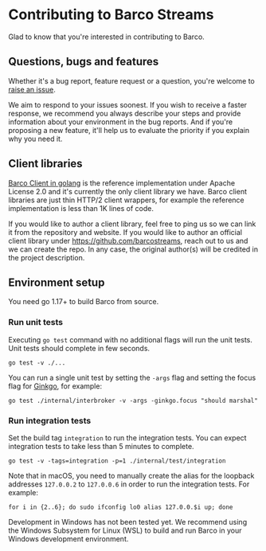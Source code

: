 # Contributing to Barco Streams

Glad to know that you're interested in contributing to Barco.

## Questions, bugs and features

Whether it's a bug report, feature request or a question, you're welcome to [raise an
issue](https://github.com/barcostreams/barco/issues).

We aim to respond to your issues soonest. If you wish to receive a faster response, we recommend you always describe
your steps and provide information about your environment in the bug reports. And if you're proposing a new feature,
it'll help us to evaluate the priority if you explain why you need it.

## Client libraries

[Barco Client in golang][go-client] is the reference implementation under Apache License 2.0 and it's currently the
only client library we have. Barco client libraries are just thin HTTP/2 client wrappers, for example the reference
implementation is less than 1K lines of code.

If you would like to author a client library, feel free to ping us so we can link it from the repository and website.
If you would like to author an official client library under https://github.com/barcostreams, reach out to us and we can
create the repo. In any case, the original author(s) will be credited in the project description.

## Environment setup

You need go 1.17+ to build Barco from source.

### Run unit tests

Executing `go test` command with no additional flags will run the unit tests. Unit tests should complete in few seconds.

```shell
go test -v ./...
```

You can run a single unit test by setting the `-args` flag and setting the focus flag for [Ginkgo][ginkgo], for example:

```shell
go test ./internal/interbroker -v -args -ginkgo.focus "should marshal"
```

### Run integration tests

Set the build tag `integration` to run the integration tests. You can expect integration tests to take less than 5
minutes to complete.

```shell
go test -v -tags=integration -p=1 ./internal/test/integration
```

Note that in macOS, you need to manually create the alias for the loopback addresses `127.0.0.2` to `127.0.0.6` in order
to run the integration tests. For example:

```shell
for i in {2..6}; do sudo ifconfig lo0 alias 127.0.0.$i up; done
```

Development in Windows has not been tested yet. We recommend using the Windows Subsystem for Linux (WSL) to build and
run Barco in your Windows development environment.

[go-client]: https://github.com/barcostreams/go-client
[ginkgo]: https://onsi.github.io/ginkgo/
